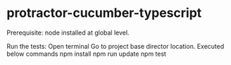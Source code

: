 # protractor-cucumber-typescript

Prerequisite:
node installed at global level.

Run the tests:
Open terminal
Go to project base director location.
Executed below commands 
  npm install
  npm run update
  npm test
  
 
